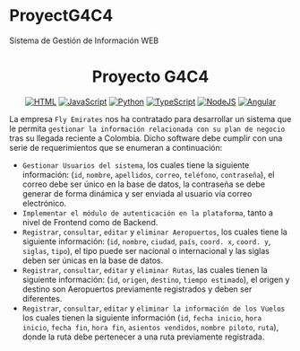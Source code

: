 # ProyectG4C4
Sistema de Gestión de Información WEB

<div align="center">
<h1> <b>Proyecto G4C4</b> </h1>

[![HTML](https://img.shields.io/badge/HTML-E34F26?style=for-the-badge&logo=html5&logoColor=white&labelColor=000000&?logoWidth=40)](https://github.com/St3v3n-4n4/AnaPi_IoT) 
[![JavaScript](https://img.shields.io/badge/JavaScript-F7DF1E?style=for-the-badge&logo=JavaScript&logoColor=white&labelColor=000000&?logoWidth=40)](https://github.com/St3v3n-4n4/AnaPi_IoT) 
[![Python](https://img.shields.io/badge/Python-3776AB?style=for-the-badge&logo=python&logoColor=white&labelColor=000000&?logoWidth=40)](https://github.com/St3v3n-4n4/AnaPi_IoT)
[![TypeScript](https://img.shields.io/badge/TypeScript-3178C6?style=for-the-badge&logo=TypeScript&logoColor=white&labelColor=000000&?logoWidth=40)](https://github.com/St3v3n-4n4/AnaPi_IoT)
[![NodeJS](https://img.shields.io/badge/NodeJS-339933?style=for-the-badge&logo=Node.js&logoColor=white&labelColor=000000&?logoWidth=40)](https://github.com/St3v3n-4n4/AnaPi_IoT)
[![Angular](https://img.shields.io/badge/Angular-DD0031?style=for-the-badge&logo=angular&logoColor=white&labelColor=000000&?logoWidth=40)](https://github.com/St3v3n-4n4/AnaPi_IoT)


</div>

La empresa `Fly Emirates` nos ha contratado para desarrollar un sistema que le permita
`gestionar la información relacionada con su plan de negocio` tras su llegada reciente a
Colombia.
Dicho software debe cumplir con una serie de requerimientos que se enumeran a
continuación:
- `Gestionar Usuarios del sistema`, los cuales tiene la siguiente información: (`id`,
`nombre`, `apellidos`, `correo`, `teléfono`, `contraseña`), el correo debe ser único en la
base de datos, la contraseña se debe generar de forma dinámica y ser enviada
al usuario vía correo electrónico.
- `Implementar el módulo de autenticación en la plataforma`, tanto a nivel de
Frontend como de Backend.
- `Registrar`, `consultar`, `editar` y `eliminar Aeropuertos`, los cuales tiene la siguiente
información: (`id`, `nombre`, `ciudad`, `país`, `coord. x`, `coord. y`, `siglas`, `tipo`), el tipo
puede ser nacional o internacional y las siglas deben ser únicas en la base de
datos.
- `Registrar`, `consultar`, `editar` y `eliminar Rutas`, las cuales tienen la siguiente
información: (`id`, `origen`, `destino`, `tiempo estimado`), el origen y destino son
Aeropuertos previamente registrados y deben ser diferentes.
- `Registrar`, `consultar`, `editar` y `eliminar la información de los Vuelos` los cuales tienen
la siguiente información (`id`, `fecha inicio`, `hora inicio`, `fecha fin`, `hora fin`, `asientos
vendidos`, `nombre piloto`, `ruta`), donde la ruta debe pertenecer a una ruta
previamente registrada.